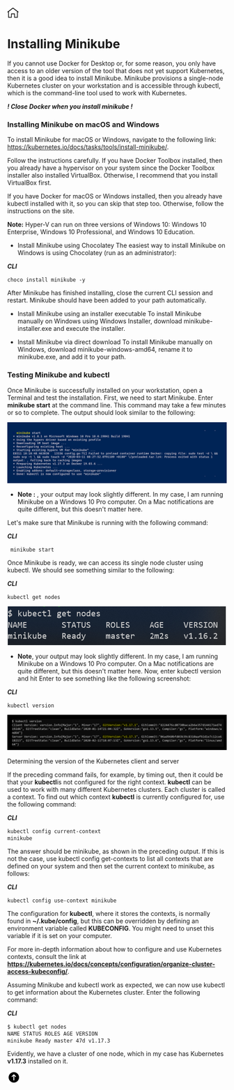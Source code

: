 [![Home](../../img/home.png)](../README.md)
# Installing Minikube

If you cannot use Docker for Desktop or, for some reason, you only have access to an older version of the tool that does not yet support Kubernetes, then it is a good idea to install Minikube. Minikube provisions a single-node Kubernetes cluster on your workstation and is accessible through kubectl, which is the command-line tool used to work with Kubernetes.

***! Close Docker when you install minikube !***

### Installing Minikube on macOS and Windows
To install Minikube for macOS or Windows, navigate to the following link: https://kubernetes.io/docs/tasks/tools/install-minikube/.

Follow the instructions carefully. If you have Docker Toolbox installed, then you already have a hypervisor on your system since the Docker Toolbox installer also installed VirtualBox. Otherwise, I recommend that you install VirtualBox first.

If you have Docker for macOS or Windows installed, then you already have kubectl installed with it, so you can skip that step too. Otherwise, follow the instructions on the site.

**Note:** Hyper-V can run on three versions of Windows 10: Windows 10 Enterprise, Windows 10 Professional, and Windows 10 Education.
- Install Minikube using Chocolatey
The easiest way to install Minikube on Windows is using Chocolatey (run as an administrator):

***CLI***
```
choco install minikube -y
```
After Minikube has finished installing, close the current CLI session and restart. Minikube should have been added to your path automatically.

- Install Minikube using an installer executable
To install Minikube manually on Windows using Windows Installer, download minikube-installer.exe and execute the installer.

- Install Minikube via direct download
To install Minikube manually on Windows, download minikube-windows-amd64, rename it to minikube.exe, and add it to your path.



### Testing Minikube and kubectl

Once Minikube is successfully installed on your workstation, open a Terminal and test the installation. First, we need to start Minikube. Enter **minikube start** at the command line. This command may take a few minutes or so to complete. The output should look similar to the following:

![Im](../../img/L01-ID-p12.png)

- **Note :** , your output may look slightly different. In my case, I am running Minikube on a Windows 10 Pro computer. On a Mac notifications are quite different, but this doesn't matter here.

Let's make sure that Minikube is running with the following command:

***CLI***
```
 minikube start
```
Once Minikube is ready, we can access its single node cluster using kubectl. We should see something similar to the following:

***CLI***
```
kubectl get nodes
```
![m12](../../img/m12-k4.png)

- **Note**, your output may look slightly different. In my case, I am running Minikube on a Windows 10 Pro computer. On a Mac notifications are quite different, but this doesn't matter here.
Now, enter kubectl version and hit Enter to see something like the following screenshot:

***CLI***
```
kubectl version
```
![m12](../../img/m12-k5.png)

 Determining the version of the Kubernetes client and server

If the preceding command fails, for example, by timing out, then it could be that your **kubectl**is not configured for the right context. **kubectl** can be used to work with many different Kubernetes clusters. Each cluster is called a context. To find out which context **kubectl** is currently configured for, use the following command:

***CLI***
```
kubectl config current-context
minikube
```

The answer should be minikube, as shown in the preceding output. If this is not the case, use kubectl config get-contexts to list all contexts that are defined on your system and then set the current context to minikube, as follows:


***CLI***
```
kubectl config use-context minikube
```
The configuration for **kubectl**, where it stores the contexts, is normally found in **~/.kube/config**, but this can be overridden by defining an environment variable called **KUBECONFIG**. You might need to unset this variable if it is set on your computer.

For more in-depth information about how to configure and use Kubernetes contexts, consult the link at **https://kubernetes.io/docs/concepts/configuration/organize-cluster-access-kubeconfig/**.

Assuming Minikube and kubectl work as expected, we can now use kubectl to get information about the Kubernetes cluster. Enter the following command:


***CLI***
```
$ kubectl get nodes
NAME STATUS ROLES AGE VERSION
minikube Ready master 47d v1.17.3
```

Evidently, we have a cluster of one node, which in my case has Kubernetes **v1.17.3** installed on it.

[![Home](../../img/up.png)](#installing-minikube)

